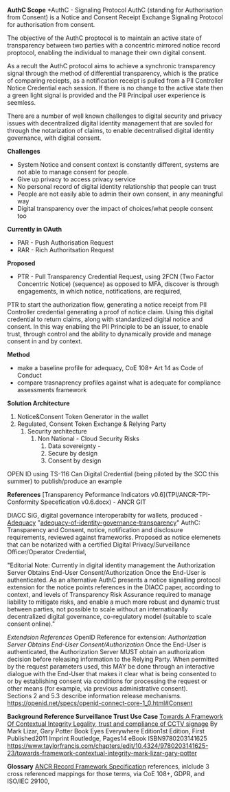 
**AuthC Scope**
*AuthC - Signaling Protocol 
AuthC (standing for Authorisation from Consent)  is a Notice and Consent Receipt Exchange Signaling Protocol for authorisation from consent. 

The objective of the AuthC proptocol is to maintain an active state of transparency between two parties with a concentric mirrored notice record proptocol, enabling the individual to manage their own digital consent.   

As a recult the AuthC protocol aims to achieve a synchronic transparency signal through the method of differential transparency, which is the pratice of comparing reciepts, as a notification receipt is pulled from a PII Controller Notice Credential each session.  If there is no change to the active state then a green light signal is provided and the PII Principal user experience is seemless.   

There are a number of well known challenges to digital security and privacy issues with decentralized digital identity management that are sovled for through the notarization of claims, to enable decentralised digital identity governance, with digital consent.  

**Challenges**
* System Notice and consent context is constantly different, systems are not able to manage consent for people. 
* Give up privacy to access privacy service 
* No personal record of digital identity relationship that people can trust
* People are not easily able to admin their own consent, in any meaningful way
* Digital transparency over the impact of choices/what people consent too 

**Currently in OAuth**
* PAR - Push Authorisation Request
* RAR - Rich Authoritsation Request

**Proposed**
* PTR - Pull Transparency Credential Request, using 2FCN (Two Factor Concentric Notice) (sequence) as opposed to MFA, discover is through engagements, in which notice, notifications, are reqjuired, 

PTR to start the authorization flow, generating a notice receipt from PII Controller credential generating a proof of notice claim. Using this digital credential to return claims, along with standardized digital notice and consent.  In this way enabling the PII Principle to be an issuer,  to enable trust, through control and the ability to dynamically provide and manage consent in and by context.   

**Method**
- make a baseline profile for adequacy,  CoE 108+ Art 14 as Code of Conduct
- compare trasnaprency profiles against what is adequate for compliance assessments framework

**Solution Architecture**
1. Notice&Consent Token Generator in the wallet 
2. Regulated, Consent Token Exchange &  Relying Party  
    1. Security architecture 
        1. Non National - Cloud Security Risks
            1. Data sovereignty - 
            2. Secure by design 
            3. Consent by design
          
OPEN ID using TS-116 Can Digital Credential (being piloted by the SCC this summer)  to publish/produce an example

**References**
[Transparency Peformance Indicators v0.6](TPI/ANCR-TPI-Conformity Specefication v0.6.docx)  - ANCR GIT 

DIACC SiG, digital governance interoperabilty for wallets, produced - [Adequacy]([url](https://diacc.ca/2022/03/31/adequacy-of-identity-governance-transparency/)) "[adequacy-of-identity-governance-transparency](adequacy-of-identity-governance-transparency)" AuthC: Transparency and Consent, notice, notification and disclosure requirements, reviewed against frameworks.   Proposed as notice elemenets that can be  notarized with a certified Digital Privacy/Surveillance Officer/Operator Credential, 

"Editorial Note: Currently in digital identity management the  Authorization Server Obtains End-User Consent/Authorization
Once the End-User is authenticated. As an alternative AuthC presents a notice signalling protocol  extension for the notice points references in the DIACC paper, according to context, and levels of Transparency Risk Assurance required to manage liability to mitigate risks, and enable a much more robust and dynamic trust between parties, not possible to scale without an internatioanlly decentralized digital governance, co-regulatory model (suitable to scale consent online)." 

*Extendsion References* OpenID Reference for extension: *Authorization Server Obtains End-User Consent/Authorization*
Once the End-User is authenticated, the Authorization Server MUST obtain an authorization decision before releasing information to the Relying Party. When permitted by the request parameters used, this MAY be done through an interactive dialogue with the End-User that makes it clear what is being consented to or by establishing consent via conditions for processing the request or other means (for example, via previous administrative consent). Sections 2 and 5.3 describe information release mechanisms.
https://openid.net/specs/openid-connect-core-1_0.html#Consent

**Background Reference Surveillance Trust Use Case**
[Towards A Framework Of Contextual Integrity
Legality, trust and compliance of CCTV signage]([url](https://www.taylorfrancis.com/chapters/edit/10.4324/9780203141625-23/towards-framework-contextual-integrity-mark-lizar-gary-potter))
By Mark Lizar, Gary Potter  Book Eyes Everywhere Edition1st Edition, First Published2011 Imprint Routledge, Pages14 eBook ISBN9780203141625 https://www.taylorfrancis.com/chapters/edit/10.4324/9780203141625-23/towards-framework-contextual-integrity-mark-lizar-gary-potter


**Glossary**
[ANCR Record Framework Specification]([url](https://kantara.atlassian.net/wiki/spaces/WA/pages/114098237/ANCR+Record+Framework+for+PII+Credentials)) references, inlclude 3 cross referenced mappings for those terms, via CoE 108+, GDPR, and ISO/IEC 29100,  



